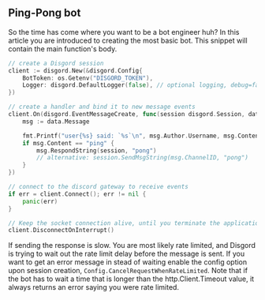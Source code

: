 ## Ping-Pong bot
So the time has come where you want to be a bot engineer huh? In this article you are introduced to creating the most basic bot. This snippet will contain the main function's body.


```go
// create a Disgord session
client := disgord.New(&disgord.Config{
    BotToken: os.Getenv("DISGORD_TOKEN"),
    Logger: disgord.DefaultLogger(false), // optional logging, debug=false
})

// create a handler and bind it to new message events
client.On(disgord.EventMessageCreate, func(session disgord.Session, data *disgord.MessageCreate) {
    msg := data.Message

    fmt.Printf("user{%s} said: `%s`\n", msg.Author.Username, msg.Content) // noob logging
    if msg.Content == "ping" {
        msg.RespondString(session, "pong")
        // alternative: session.SendMsgString(msg.ChannelID, "pong")
    }
})

// connect to the discord gateway to receive events
if err = client.Connect(); err != nil {
    panic(err)
}

// Keep the socket connection alive, until you terminate the application
client.DisconnectOnInterrupt()
```
If sending the response is slow. You are most likely rate limited, and Disgord is trying to wait out the rate limit delay before the message is sent. If you want to get an error message in stead of waiting enable the config option upon session creation, `Config.CancelRequestWhenRateLimited`. Note that if the bot has to wait a time that is longer than the http.Client.Timeout value, it always returns an error saying you were rate limited.
